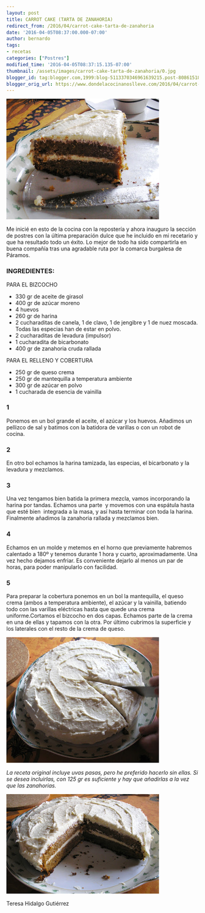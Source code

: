 ```yaml
---
layout: post
title: CARROT CAKE (TARTA DE ZANAHORIA)
redirect_from: /2016/04/carrot-cake-tarta-de-zanahoria
date: '2016-04-05T08:37:00.000-07:00'
author: bernardo
tags:
- recetas
categories: ["Postres"]
modified_time: '2016-04-05T08:37:15.135-07:00'
thumbnail: /assets/images/carrot-cake-tarta-de-zanahoria/0.jpg
blogger_id: tag:blogger.com,1999:blog-5113370346961639215.post-808615184576363215
blogger_orig_url: https://www.dondelacocinanoslleve.com/2016/04/carrot-cake-tarta-de-zanahoria.html
---
```


![](/assets/images/carrot-cake-tarta-de-zanahoria/0.jpg)

  
Me inicié en esto de la cocina con la repostería y ahora inauguro la sección de postres con la última preparación dulce que he incluido en mi recetario y que ha resultado todo un éxito. Lo mejor de todo ha sido compartirla en buena compañía tras una agradable ruta por la comarca burgalesa de Páramos.  
### INGREDIENTES:  

PARA EL BIZCOCHO

* 330 gr de aceite de girasol
* 400 gr de azúcar moreno
* 4 huevos
* 260 gr de harina
* 2 cucharaditas de canela, 1 de clavo, 1 de jengibre y 1 de nuez moscada. Todas las especias han de estar en polvo.
* 2 cucharaditas de levadura (impulsor)
* 1 cucharadita de bicarbonato
* 400 gr de zanahoria cruda rallada
  
PARA EL RELLENO Y COBERTURA

* 250 gr de queso crema
* 250 gr de mantequilla a temperatura ambiente
* 300 gr de azúcar en polvo
* 1 cucharada de esencia de vainilla
  

### 1

Ponemos en un bol grande el aceite, el azúcar y los huevos. Añadimos un pellizco de sal y batimos con la batidora de varillas o con un robot de cocina.  

### 2

En otro bol echamos la harina tamizada, las especias, el bicarbonato y la levadura y mezclamos.  
  

### 3

Una vez tengamos bien batida la primera mezcla, vamos incorporando la harina por tandas. Echamos una parte  y movemos con una espátula hasta que esté bien  integrada a la masa, y así hasta terminar con toda la harina. Finalmente añadimos la zanahoria rallada y mezclamos bien.  

### 4

Echamos en un molde y metemos en el horno que previamente habremos calentado a 180º y tenemos durante 1 hora y cuarto, aproximadamente. Una vez hecho dejamos enfriar. Es conveniente dejarlo al menos un par de horas, para poder manipularlo con facilidad.  

### 5

Para preparar la cobertura ponemos en un bol la mantequilla, el queso crema (ambos a temperatura ambiente), el azúcar y la vainilla, batiendo todo con las varillas eléctricas hasta que quede una crema uniforme.Cortamos el bizcocho en dos capas. Echamos parte de la crema en una de ellas y tapamos con la otra. Por último cubrimos la superficie y los laterales con el resto de la crema de queso.  

![](/assets/images/carrot-cake-tarta-de-zanahoria/1.jpg)

  
_La receta original incluye uvas pasas, pero he preferido hacerlo sin ellas. Si se desea incluirlas, con 125 gr es suficiente y hay que añadirlas a la vez que las zanahorias._  

![](/assets/images/carrot-cake-tarta-de-zanahoria/2.jpg)

  
Teresa Hidalgo Gutiérrez

